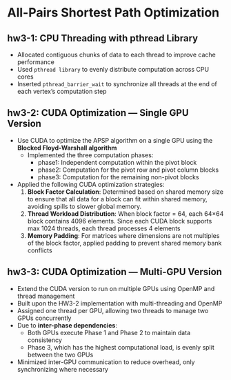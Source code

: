 # All-Pairs Shortest Path Optimization
## hw3-1: CPU Threading with pthread Library
- Allocated contiguous chunks of data to each thread to improve cache performance
- Used `pthread library` to evenly distribute computation across CPU cores
- Inserted `pthread_barrier_wait` to synchronize all threads at the end of each vertex’s computation step

## hw3-2: CUDA Optimization — Single GPU Version
- Use CUDA to optimize the APSP algorithm on a single GPU using the **Blocked Floyd-Warshall algorithm**
  - Implemented the three computation phases:
    - phase1: Independent computation within the pivot block
    - phase2: Computation for the pivot row and pivot column blocks
    - phase3: Computation for the remaining non-pivot blocks
- Applied the following CUDA optimization strategies:
    1. **Block Factor Calculation**: Determined based on shared memory size to ensure that all data for a block can fit within shared memory, avoiding spills to slower global memory.
    2. **Thread Workload Distribution**: When block factor = 64, each 64×64 block contains 4096 elements. Since each CUDA block supports max 1024 threads, each thread processes 4 elements
    3. **Memory Padding**: For matrices where dimensions are not multiples of the block factor, applied padding to prevent shared memory bank conflicts
## hw3-3: CUDA Optimization — Multi-GPU Version
- Extend the CUDA version to run on multiple GPUs using OpenMP and thread management
- Built upon the HW3-2 implementation with multi-threading and OpenMP
- Assigned one thread per GPU, allowing two threads to manage two GPUs concurrently
- Due to **inter-phase dependencies**:
  - Both GPUs execute Phase 1 and Phase 2 to maintain data consistency
  - Phase 3, which has the highest computational load, is evenly split between the two GPUs
- Minimized inter-GPU communication to reduce overhead, only synchronizing where necessary
